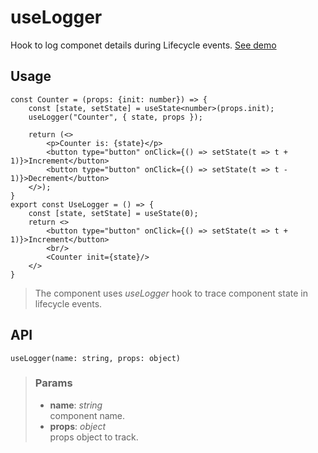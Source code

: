 # useLogger
Hook to log componet details during Lifecycle events. [See demo](https://ndriadev.github.io/react-tools/#/hooks/lifecycle/useLogger)

## Usage

```tsx
const Counter = (props: {init: number}) => {
	const [state, setState] = useState<number>(props.init);
	useLogger("Counter", { state, props });

	return (<>
		<p>Counter is: {state}</p>
		<button type="button" onClick={() => setState(t => t + 1)}>Increment</button>
		<button type="button" onClick={() => setState(t => t - 1)}>Decrement</button>
	</>);
}
export const UseLogger = () => {
	const [state, setState] = useState(0);
	return <>
		<button type="button" onClick={() => setState(t => t + 1)}>Increment</button>
		<br/>
		<Counter init={state}/>
	</>
}
```

> The component uses _useLogger_ hook to trace component state in lifecycle events.


## API

```tsx
useLogger(name: string, props: object)
```


> ### Params
>
> - __name__: _string_  
component name.
> - __props__: _object_  
props object to track.
>


